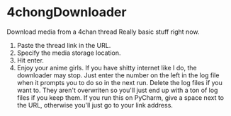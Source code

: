 # 4chongDownloader
Download media from a 4chan thread
Really basic stuff right now.
1. Paste the thread link in the URL.
2. Specify the media storage location.
3. Hit enter.
4. Enjoy your anime girls.
If you have shitty internet like I do, the downloader may stop. Just enter the number on the left in the log file when it prompts you to do so in the next run.
Delete the log files if you want to. They aren't overwriten so you'll just end up with a ton of log files if you keep them.
If you run this on PyCharm, give a space next to the URL, otherwise you'll just go to your link address.
